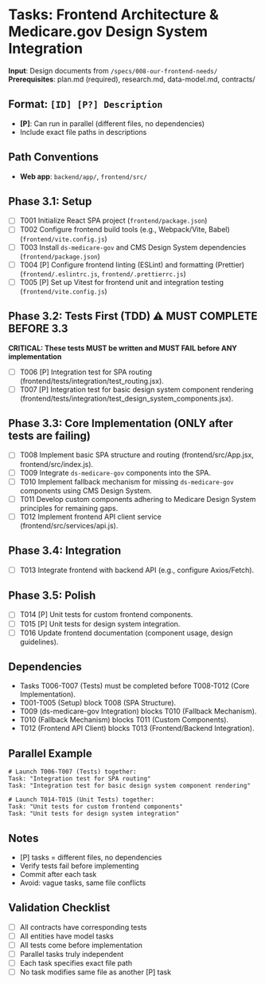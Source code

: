 # Tasks: Frontend Architecture & Medicare.gov Design System Integration

**Input**: Design documents from `/specs/008-our-frontend-needs/`
**Prerequisites**: plan.md (required), research.md, data-model.md, contracts/

## Format: `[ID] [P?] Description`
- **[P]**: Can run in parallel (different files, no dependencies)
- Include exact file paths in descriptions

## Path Conventions
- **Web app**: `backend/app/`, `frontend/src/`

## Phase 3.1: Setup
- [ ] T001 Initialize React SPA project (`frontend/package.json`)
- [ ] T002 Configure frontend build tools (e.g., Webpack/Vite, Babel) (`frontend/vite.config.js`)
- [ ] T003 Install `ds-medicare-gov` and CMS Design System dependencies (`frontend/package.json`)
- [ ] T004 [P] Configure frontend linting (ESLint) and formatting (Prettier) (`frontend/.eslintrc.js`, `frontend/.prettierrc.js`)
- [ ] T005 [P] Set up Vitest for frontend unit and integration testing (`frontend/vite.config.js`)

## Phase 3.2: Tests First (TDD) ⚠️ MUST COMPLETE BEFORE 3.3
**CRITICAL: These tests MUST be written and MUST FAIL before ANY implementation**
- [ ] T006 [P] Integration test for SPA routing (frontend/tests/integration/test_routing.jsx).
- [ ] T007 [P] Integration test for basic design system component rendering (frontend/tests/integration/test_design_system_components.jsx).

## Phase 3.3: Core Implementation (ONLY after tests are failing)
- [ ] T008 Implement basic SPA structure and routing (frontend/src/App.jsx, frontend/src/index.js).
- [ ] T009 Integrate `ds-medicare-gov` components into the SPA.
- [ ] T010 Implement fallback mechanism for missing `ds-medicare-gov` components using CMS Design System.
- [ ] T011 Develop custom components adhering to Medicare Design System principles for remaining gaps.
- [ ] T012 Implement frontend API client service (frontend/src/services/api.js).

## Phase 3.4: Integration
- [ ] T013 Integrate frontend with backend API (e.g., configure Axios/Fetch).

## Phase 3.5: Polish
- [ ] T014 [P] Unit tests for custom frontend components.
- [ ] T015 [P] Unit tests for design system integration.
- [ ] T016 Update frontend documentation (component usage, design guidelines).

## Dependencies
- Tasks T006-T007 (Tests) must be completed before T008-T012 (Core Implementation).
- T001-T005 (Setup) block T008 (SPA Structure).
- T009 (ds-medicare-gov Integration) blocks T010 (Fallback Mechanism).
- T010 (Fallback Mechanism) blocks T011 (Custom Components).
- T012 (Frontend API Client) blocks T013 (Frontend/Backend Integration).

## Parallel Example
```
# Launch T006-T007 (Tests) together:
Task: "Integration test for SPA routing"
Task: "Integration test for basic design system component rendering"

# Launch T014-T015 (Unit Tests) together:
Task: "Unit tests for custom frontend components"
Task: "Unit tests for design system integration"
```

## Notes
- [P] tasks = different files, no dependencies
- Verify tests fail before implementing
- Commit after each task
- Avoid: vague tasks, same file conflicts

## Validation Checklist
- [ ] All contracts have corresponding tests
- [ ] All entities have model tasks
- [ ] All tests come before implementation
- [ ] Parallel tasks truly independent
- [ ] Each task specifies exact file path
- [ ] No task modifies same file as another [P] task
